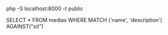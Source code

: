 php -S localhost:8000 -t public

SELECT * FROM medias WHERE MATCH ('name', 'description') AGAINST("sit")